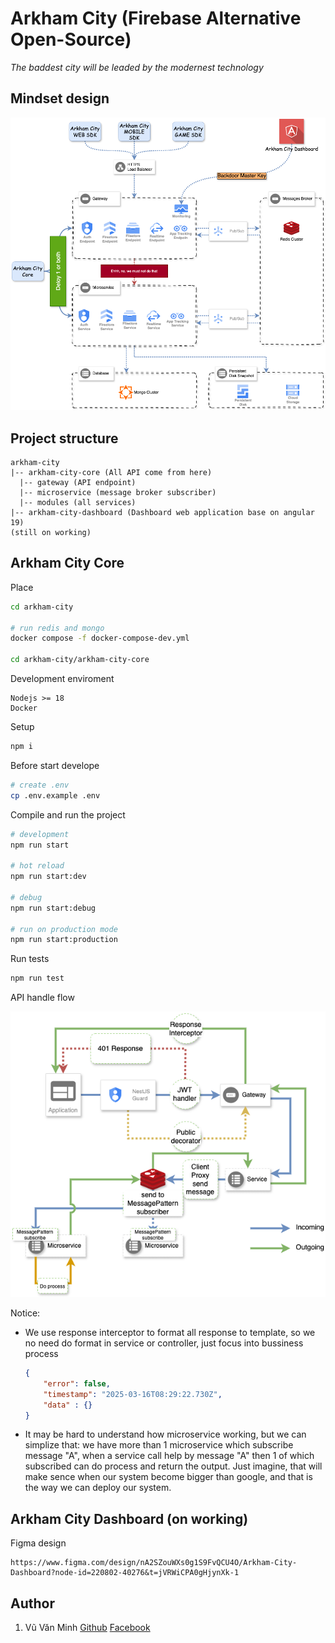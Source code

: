 
# Arkham City (Firebase Alternative Open-Source)
*The baddest city will be leaded by the modernest technology*

## Mindset design
![alt](/docs/images/Main%20Structure.drawio.png)

## Project structure

```
arkham-city
|-- arkham-city-core (All API come from here)
  |-- gateway (API endpoint)
  |-- microservice (message broker subscriber)
  |-- modules (all services)
|-- arkham-city-dashboard (Dashboard web application base on angular 19)
(still on working)
```

## Arkham City Core

Place
```bash
cd arkham-city

# run redis and mongo
docker compose -f docker-compose-dev.yml

cd arkham-city/arkham-city-core
```

Development enviroment
```
Nodejs >= 18
Docker
```

Setup
```bash
npm i
```

Before start develope

```bash
# create .env
cp .env.example .env
```

Compile and run the project
```bash
# development
npm run start

# hot reload
npm run start:dev

# debug
npm run start:debug

# run on production mode
npm run start:production
```

Run tests
```bash
npm run test
```

API handle flow

![alt](/docs/images/Main%20Structure-API%20handle.drawio.png)

Notice:
- We use response interceptor to format all response to template, so we no need do format in service or controller, just focus into bussiness process
    ```json
    {
        "error": false,
        "timestamp": "2025-03-16T08:29:22.730Z",
        "data" : {}
    }
    ```
- It may be hard to understand how microservice working, but we can simplize that: we have more than 1 microservice which subscribe message "A", when a service call help by message "A" then 1 of which subscribed can do process and return the output. Just imagine, that will make sence when our system become bigger than google, and that is the way we can deploy our system.

## Arkham City Dashboard (on working)

Figma design

```link
https://www.figma.com/design/nA2SZouWXs0g1S9FvQCU4O/Arkham-City-Dashboard?node-id=220802-40276&t=jVRWiCPA0gHjynXk-1
```

## Author
1. Vũ Văn Minh [Github](https://github.com/min3rd) [Facebook](https://fb.com/min3rd)
